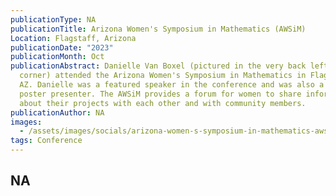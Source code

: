 ```yaml
---
publicationType: NA
publicationTitle: Arizona Women's Symposium in Mathematics (AWSiM)
Location: Flagstaff, Arizona
publicationDate: "2023"
publicationMonth: Oct
publicationAbstract: Danielle Van Boxel (pictured in the very back left-hand
  corner) attended the Arizona Women's Symposium in Mathematics in Flagstaff,
  AZ. Danielle was a featured speaker in the conference and was also a research
  poster presenter. The AWSiM provides a forum for women to share information
  about their projects with each other and with community members.
publicationAuthor: NA
images:
  - /assets/images/socials/arizona-women-s-symposium-in-mathematics-awsim-.png
tags: Conference
---
```


NA
---
